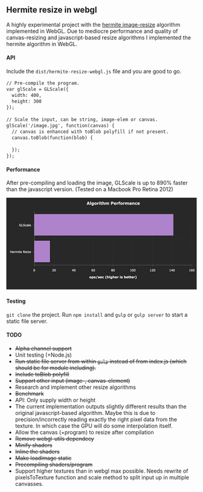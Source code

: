 ## Hermite resize in webgl
A highly experimental project with the [hermite image-resize](https://github.com/viliusle/Hermite-resize) algorithm implemented in WebGL. Due to mediocre performance and quality of canvas-resizing and javascript-based resize algorithms I implemented the hermite algorithm in WebGL.

#### API
Include the `dist/hermite-resize-webgl.js` file and you are good to go.
```
// Pre-compile the program.
var glScale = GLScale({
  width: 400,
  height: 300
});

// Scale the input, can be string, image-elem or canvas.
glScale('/image.jpg', function(canvas) {
  // canvas is enhanced with toBlob polyfill if not present.
  canvas.toBlob(function(blob) {

  });
});
```

#### Performance
After pre-compiling and loading the image, GLScale is up to 890% faster than the javascript version. (Tested on a Macbook Pro Retina 2012)

![Performance Chart](/doc/img/performance.png)

#### Testing
`git clone` the project. Run `npm install` and `gulp` or `gulp server` to start a static file server.

#### TODO
- ~~Alpha channel support~~
- Unit testing (+Node.js)
- ~~Run static file server from within `gulp` instead of from index.js (which should be for module including).~~
- ~~Include toBlob polyfill~~
- ~~Support other input (image-, canvas-element)~~
- Research and implement other resize algorithms
- ~~Benchmark~~
- API: Only supply width or height
- The current implementation outputs slightly different results than the original javascript-based algorithm. Maybe this is due to precision/incorrectly reading exactly the right pixel data from the texture. In which case the GPU will do some interpolation itself.
- Allow the canvas (+program) to resize after compilation
- ~~Remove webgl-utils dependecy~~
- ~~Minify shaders~~
- ~~Inline the shaders~~
- ~~Make loadImage static~~
- ~~Precompiling shaders/program~~
- Support higher textures than in webgl max possible. Needs rewrite of pixelsToTexture function and scale method to split input up in multiple canvasses.